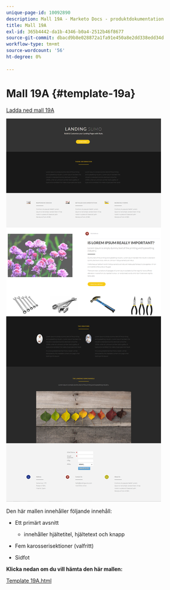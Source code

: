 ```yaml
---
unique-page-id: 10092890
description: Mall 19A - Marketo Docs - produktdokumentation
title: Mall 19A
exl-id: 365b4442-da1b-4346-b0a4-2512b46f8677
source-git-commit: dbacd9b8e028872a1fa91e450a8e2dd338edd34d
workflow-type: tm+mt
source-wordcount: '56'
ht-degree: 0%

---
```


# Mall 19A {#template-19a}

[Ladda ned mall 19A](https://experienceleague.adobe.com/landing/marketo/lp-templates/template-19a.html)

![](assets/image2015-9-16-16-3a46-3a31.png)

Den här mallen innehåller följande innehåll:

* Ett primärt avsnitt

   * innehåller hjältetitel, hjältetext och knapp

* Fem karosserisektioner (valfritt)
* Sidfot

**Klicka nedan om du vill hämta den här mallen:**

[Template 19A.html](https://experienceleague.adobe.com/landing/marketo/lp-templates/template-19a.html)
